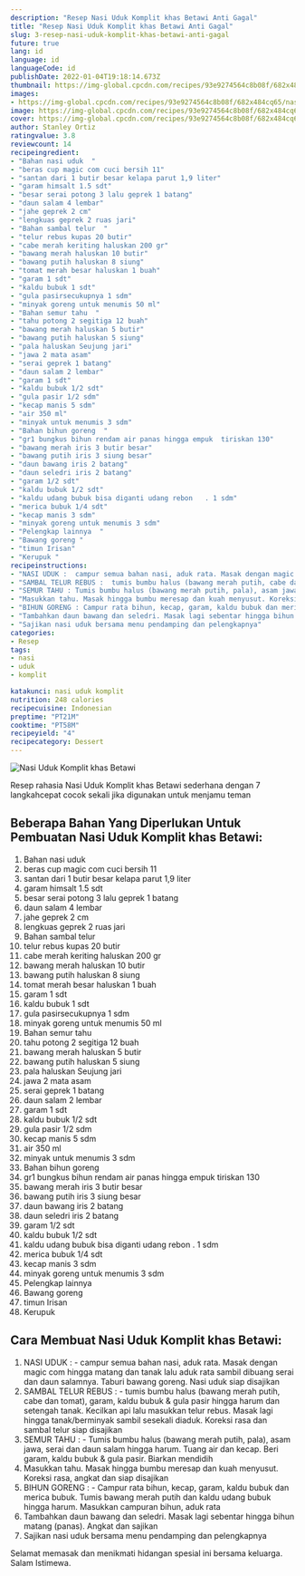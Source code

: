 ```yaml
---
description: "Resep Nasi Uduk Komplit khas Betawi Anti Gagal"
title: "Resep Nasi Uduk Komplit khas Betawi Anti Gagal"
slug: 3-resep-nasi-uduk-komplit-khas-betawi-anti-gagal
future: true
lang: id
language: id
languageCode: id
publishDate: 2022-01-04T19:18:14.673Z 
thumbnail: https://img-global.cpcdn.com/recipes/93e9274564c8b08f/682x484cq65/nasi-uduk-komplit-khas-betawi-foto-resep-utama.webp
images:
- https://img-global.cpcdn.com/recipes/93e9274564c8b08f/682x484cq65/nasi-uduk-komplit-khas-betawi-foto-resep-utama.webp
image: https://img-global.cpcdn.com/recipes/93e9274564c8b08f/682x484cq65/nasi-uduk-komplit-khas-betawi-foto-resep-utama.webp
cover: https://img-global.cpcdn.com/recipes/93e9274564c8b08f/682x484cq65/nasi-uduk-komplit-khas-betawi-foto-resep-utama.webp
author: Stanley Ortiz
ratingvalue: 3.8
reviewcount: 14
recipeingredient:
- "Bahan nasi uduk  "
- "beras cup magic com cuci bersih 11"
- "santan dari 1 butir besar kelapa parut 1,9 liter"
- "garam himsalt 1.5 sdt"
- "besar serai potong 3 lalu geprek 1 batang"
- "daun salam 4 lembar"
- "jahe geprek 2 cm"
- "lengkuas geprek 2 ruas jari"
- "Bahan sambal telur  "
- "telur rebus kupas 20 butir"
- "cabe merah keriting haluskan 200 gr"
- "bawang merah haluskan 10 butir"
- "bawang putih haluskan 8 siung"
- "tomat merah besar haluskan 1 buah"
- "garam 1 sdt"
- "kaldu bubuk 1 sdt"
- "gula pasirsecukupnya 1 sdm"
- "minyak goreng untuk menumis 50 ml"
- "Bahan semur tahu  "
- "tahu potong 2 segitiga 12 buah"
- "bawang merah haluskan 5 butir"
- "bawang putih haluskan 5 siung"
- "pala haluskan Seujung jari"
- "jawa 2 mata asam"
- "serai geprek 1 batang"
- "daun salam 2 lembar"
- "garam 1 sdt"
- "kaldu bubuk 1/2 sdt"
- "gula pasir 1/2 sdm"
- "kecap manis 5 sdm"
- "air 350 ml"
- "minyak untuk menumis 3 sdm"
- "Bahan bihun goreng  "
- "gr1 bungkus bihun rendam air panas hingga empuk  tiriskan 130"
- "bawang merah iris 3 butir besar"
- "bawang putih iris 3 siung besar"
- "daun bawang iris 2 batang"
- "daun seledri iris 2 batang"
- "garam 1/2 sdt"
- "kaldu bubuk 1/2 sdt"
- "kaldu udang bubuk bisa diganti udang rebon   . 1 sdm"
- "merica bubuk 1/4 sdt"
- "kecap manis 3 sdm"
- "minyak goreng untuk menumis 3 sdm"
- "Pelengkap lainnya  "
- "Bawang goreng "
- "timun Irisan"
- "Kerupuk "
recipeinstructions:
- "NASI UDUK :  campur semua bahan nasi, aduk rata. Masak dengan magic com hingga matang dan tanak lalu aduk rata sambil dibuang serai dan daun salamnya. Taburi bawang goreng. Nasi uduk siap disajikan"
- "SAMBAL TELUR REBUS :  tumis bumbu halus (bawang merah putih, cabe dan tomat), garam, kaldu bubuk &amp; gula pasir hingga harum dan setengah tanak. Kecilkan api lalu masukkan telur rebus. Masak lagi hingga tanak/berminyak sambil sesekali diaduk. Koreksi rasa dan sambal telur siap disajikan"
- "SEMUR TAHU : Tumis bumbu halus (bawang merah putih, pala), asam jawa, serai dan daun salam hingga harum. Tuang air dan kecap. Beri garam, kaldu bubuk &amp; gula pasir. Biarkan mendidih"
- "Masukkan tahu. Masak hingga bumbu meresap dan kuah menyusut. Koreksi rasa, angkat dan siap disajikan"
- "BIHUN GORENG : Campur rata bihun, kecap, garam, kaldu bubuk dan merica bubuk. Tumis bawang merah putih dan kaldu udang bubuk hingga harum. Masukkan campuran bihun, aduk rata"
- "Tambahkan daun bawang dan seledri. Masak lagi sebentar hingga bihun matang (panas). Angkat dan sajikan"
- "Sajikan nasi uduk bersama menu pendamping dan pelengkapnya"
categories:
- Resep
tags:
- nasi
- uduk
- komplit

katakunci: nasi uduk komplit 
nutrition: 248 calories
recipecuisine: Indonesian
preptime: "PT21M"
cooktime: "PT58M"
recipeyield: "4"
recipecategory: Dessert
---
```



![Nasi Uduk Komplit khas Betawi](https://img-global.cpcdn.com/recipes/93e9274564c8b08f/682x484cq65/nasi-uduk-komplit-khas-betawi-foto-resep-utama.webp)

Resep rahasia Nasi Uduk Komplit khas Betawi  sederhana dengan 7 langkahcepat cocok sekali jika digunakan untuk menjamu teman

<!--inarticleads1-->

## Beberapa Bahan Yang Diperlukan Untuk Pembuatan Nasi Uduk Komplit khas Betawi:

1. Bahan nasi uduk  
1. beras cup magic com cuci bersih 11
1. santan dari 1 butir besar kelapa parut 1,9 liter
1. garam himsalt 1.5 sdt
1. besar serai potong 3 lalu geprek 1 batang
1. daun salam 4 lembar
1. jahe geprek 2 cm
1. lengkuas geprek 2 ruas jari
1. Bahan sambal telur  
1. telur rebus kupas 20 butir
1. cabe merah keriting haluskan 200 gr
1. bawang merah haluskan 10 butir
1. bawang putih haluskan 8 siung
1. tomat merah besar haluskan 1 buah
1. garam 1 sdt
1. kaldu bubuk 1 sdt
1. gula pasirsecukupnya 1 sdm
1. minyak goreng untuk menumis 50 ml
1. Bahan semur tahu  
1. tahu potong 2 segitiga 12 buah
1. bawang merah haluskan 5 butir
1. bawang putih haluskan 5 siung
1. pala haluskan Seujung jari
1. jawa 2 mata asam
1. serai geprek 1 batang
1. daun salam 2 lembar
1. garam 1 sdt
1. kaldu bubuk 1/2 sdt
1. gula pasir 1/2 sdm
1. kecap manis 5 sdm
1. air 350 ml
1. minyak untuk menumis 3 sdm
1. Bahan bihun goreng  
1. gr1 bungkus bihun rendam air panas hingga empuk  tiriskan 130
1. bawang merah iris 3 butir besar
1. bawang putih iris 3 siung besar
1. daun bawang iris 2 batang
1. daun seledri iris 2 batang
1. garam 1/2 sdt
1. kaldu bubuk 1/2 sdt
1. kaldu udang bubuk bisa diganti udang rebon   . 1 sdm
1. merica bubuk 1/4 sdt
1. kecap manis 3 sdm
1. minyak goreng untuk menumis 3 sdm
1. Pelengkap lainnya  
1. Bawang goreng 
1. timun Irisan
1. Kerupuk 



<!--inarticleads2-->

## Cara Membuat Nasi Uduk Komplit khas Betawi:

1. NASI UDUK :  - campur semua bahan nasi, aduk rata. Masak dengan magic com hingga matang dan tanak lalu aduk rata sambil dibuang serai dan daun salamnya. Taburi bawang goreng. Nasi uduk siap disajikan
1. SAMBAL TELUR REBUS :  - tumis bumbu halus (bawang merah putih, cabe dan tomat), garam, kaldu bubuk &amp; gula pasir hingga harum dan setengah tanak. Kecilkan api lalu masukkan telur rebus. Masak lagi hingga tanak/berminyak sambil sesekali diaduk. Koreksi rasa dan sambal telur siap disajikan
1. SEMUR TAHU : - Tumis bumbu halus (bawang merah putih, pala), asam jawa, serai dan daun salam hingga harum. Tuang air dan kecap. Beri garam, kaldu bubuk &amp; gula pasir. Biarkan mendidih
1. Masukkan tahu. Masak hingga bumbu meresap dan kuah menyusut. Koreksi rasa, angkat dan siap disajikan
1. BIHUN GORENG : - Campur rata bihun, kecap, garam, kaldu bubuk dan merica bubuk. Tumis bawang merah putih dan kaldu udang bubuk hingga harum. Masukkan campuran bihun, aduk rata
1. Tambahkan daun bawang dan seledri. Masak lagi sebentar hingga bihun matang (panas). Angkat dan sajikan
1. Sajikan nasi uduk bersama menu pendamping dan pelengkapnya




Selamat memasak dan menikmati hidangan spesial ini bersama keluarga. Salam Istimewa.
